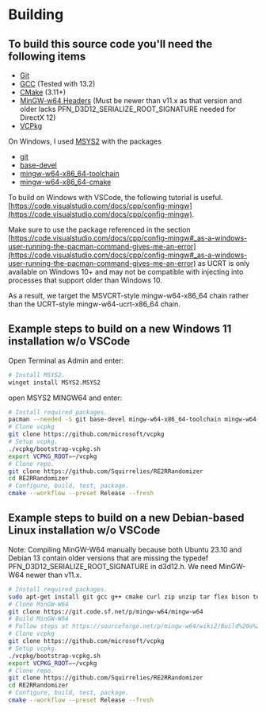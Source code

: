 # Building

## To build this source code you'll need the following items

* [Git](https://git-scm.com/)
* [GCC](https://gcc.gnu.org/) (Tested with 13.2)
* [CMake](https://cmake.org/) (3.11+)
* [MinGW-w64 Headers](https://www.mingw-w64.org/) (Must be newer than v11.x as that version and older lacks PFN_D3D12_SERIALIZE_ROOT_SIGNATURE needed for DirectX 12)
* [VCPkg](https://vcpkg.io/)

On Windows, I used [MSYS2](https://www.msys2.org/) with the packages

* [git](https://packages.msys2.org/package/git)
* [base-devel](https://packages.msys2.org/package/base-devel)
* [mingw-w64-x86_64-toolchain](https://packages.msys2.org/groups/mingw-w64-x86_64-toolchain)
* [mingw-w64-x86_64-cmake](https://packages.msys2.org/package/mingw-w64-x86_64-cmake)

To build on Windows with VSCode, the following tutorial is useful.
[https://code.visualstudio.com/docs/cpp/config-mingw](https://code.visualstudio.com/docs/cpp/config-mingw).

Make sure to use the package referenced in the section [https://code.visualstudio.com/docs/cpp/config-mingw#_as-a-windows-user-running-the-pacman-command-gives-me-an-error](https://code.visualstudio.com/docs/cpp/config-mingw#_as-a-windows-user-running-the-pacman-command-gives-me-an-error) as UCRT is only available on Windows 10+ and may not be compatible with injecting into processes that support older than Windows 10.

As a result, we target the MSVCRT-style mingw-w64-x86_64 chain rather than the UCRT-style mingw-w64-ucrt-x86_64 chain.

## Example steps to build on a new Windows 11 installation w/o VSCode

Open Terminal as Admin and enter:

```bash
# Install MSYS2.
winget install MSYS2.MSYS2
```

open MSYS2 MINGW64 and enter:

```bash
# Install required packages.
pacman --needed -S git base-devel mingw-w64-x86_64-toolchain mingw-w64-x86_64-cmake
# Clone vcpkg
git clone https://github.com/microsoft/vcpkg
# Setup vcpkg.
./vcpkg/bootstrap-vcpkg.sh
export VCPKG_ROOT=~/vcpkg
# Clone repo.
git clone https://github.com/Squirrelies/RE2RRandomizer
cd RE2RRandomizer
# Configure, build, test, package.
cmake --workflow --preset Release --fresh
```

## Example steps to build on a new Debian-based Linux installation w/o VSCode

Note: Compiling MinGW-W64 manually because both Ubuntu 23.10 and Debian 13 contain older versions that are missing the typedef PFN_D3D12_SERIALIZE_ROOT_SIGNATURE in d3d12.h. We need MinGW-W64 newer than v11.x.

```bash
# Install required packages.
sudo apt-get install git gcc g++ cmake curl zip unzip tar flex bison texinfo m4
# Clone MinGW-W64
git clone https://git.code.sf.net/p/mingw-w64/mingw-w64
# Build MinGW-W64
# Follow steps at https://sourceforge.net/p/mingw-w64/wiki2/Build%20a%20native%20Windows%2064-bit%20gcc%20from%20Linux%20%28including%20cross-compiler%29/
# Clone vcpkg
git clone https://github.com/microsoft/vcpkg
# Setup vcpkg.
./vcpkg/bootstrap-vcpkg.sh
export VCPKG_ROOT=~/vcpkg
# Clone repo.
git clone https://github.com/Squirrelies/RE2RRandomizer
cd RE2RRandomizer
# Configure, build, test, package.
cmake --workflow --preset Release --fresh
```
